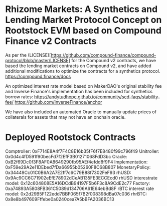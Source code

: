 # Rhizome Markets: A Synthetics and Lending Market Protocol Concept on Rootstock EVM based on Compound Finance v2 Contracts

As per the (LICENSE)[https://github.com/compound-finance/compound-protocol/blob/master/LICENSE] for the Compound v2 contracts, we have based the lending market contracts on Compound v2, and have added additional modifications to optimize the contracts for a synthetics protocol.
https://compound.finance/docs

An optimized interest rate model based on MakerDAO's original stability fee and Inverse Finance's implementation has been included for synthetics borrow rates:
https://andytudhope.github.io/community/scd-faqs/stability-fee/
https://github.com/InverseFinance/anchor

We have also included an automated Oracle to manually update prices of collaterals for assets that may not have an onchain oracle.
# Deployed Rootstock Contracts

Comptroller:               0xF714E8A4f7F4C8E16b35fF6f7E8480f99c796f49
Unitroller:                0x0d4c4fD591f90becFd7f2EfF3B01271068FdD3bc
Oracle:                    0xB2f69Dc0f3F8AF0A8649290fb95AEf4efdd8f9F4
Implementation:            0xF59e29A2e11DEbed7fDa66955b05260F8C68B807
MonetaryPolicy:            0x34449Cc01C0B6A2A7E2ff7c6C79B88f7302FeF93
rhUSD:                     0x9Ac9CC6C71902eEfE78902dCeAB135FE3ECCEcd0
rhUSD interestrate model:  0x12c604808E5A16DCdB94197F5b6F3c8A9CdE2c77
Factory:                   0xa74893A5808FB361C5089d134706A61E64ebBd8F
rBTC interest rate model:  0x2d29B5F122edd7BBF065f7B2f008398dBa07c036
rhrBTC:                    0x8e8b497609Fffebe0a0240cea7A5bBFA2036BC13